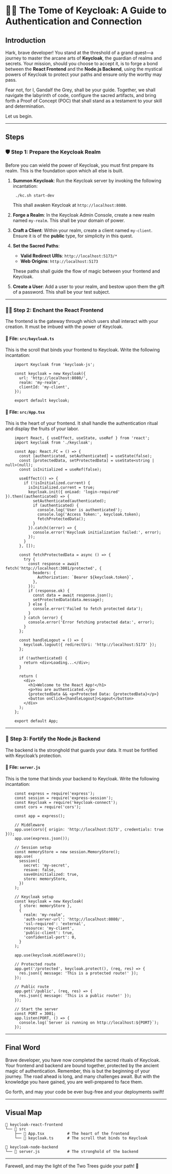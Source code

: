 # 🧙‍♂️ The Tome of Keycloak: A Guide to Authentication and Connection

## Introduction

Hark, brave developer! You stand at the threshold of a grand quest—a journey to master the arcane arts of **Keycloak**, the guardian of realms and secrets. Your mission, should you choose to accept it, is to forge a bond between the **React Frontend** and the **Node.js Backend**, using the mystical powers of Keycloak to protect your paths and ensure only the worthy may pass.

Fear not, for I, Gandalf the Grey, shall be your guide. Together, we shall navigate the labyrinth of code, configure the sacred artifacts, and bring forth a Proof of Concept (POC) that shall stand as a testament to your skill and determination.

Let us begin.

---

## Steps

### 🛡️ **Step 1: Prepare the Keycloak Realm**
Before you can wield the power of Keycloak, you must first prepare its realm. This is the foundation upon which all else is built.

1. **Summon Keycloak**: Run the Keycloak server by invoking the following incantation:

        ./kc.sh start-dev

   This shall awaken Keycloak at `http://localhost:8080`.

2. **Forge a Realm**: In the Keycloak Admin Console, create a new realm named `my-realm`. This shall be your domain of power.

3. **Craft a Client**: Within your realm, create a client named `my-client`. Ensure it is of the **public** type, for simplicity in this quest.

4. **Set the Sacred Paths**:
   - **Valid Redirect URIs**: `http://localhost:5173/*`
   - **Web Origins**: `http://localhost:5173`

   These paths shall guide the flow of magic between your frontend and Keycloak.

5. **Create a User**: Add a user to your realm, and bestow upon them the gift of a password. This shall be your test subject.

---

### 🧙‍♂️ **Step 2: Enchant the React Frontend**
The frontend is the gateway through which users shall interact with your creation. It must be imbued with the power of Keycloak.

#### 📄 **File: `src/keycloak.ts`**
This is the scroll that binds your frontend to Keycloak. Write the following incantation:
```
    import Keycloak from 'keycloak-js';

    const keycloak = new Keycloak({
      url: 'http://localhost:8080/',
      realm: 'my-realm',
      clientId: 'my-client',
    });

    export default keycloak;
```
#### 📄 **File: `src/App.tsx`**
This is the heart of your frontend. It shall handle the authentication ritual and display the fruits of your labor.
```
    import React, { useEffect, useState, useRef } from 'react';
    import keycloak from './keycloak';

    const App: React.FC = () => {
      const [authenticated, setAuthenticated] = useState(false);
      const [protectedData, setProtectedData] = useState<string | null>(null);
      const isInitialized = useRef(false);

      useEffect(() => {
        if (!isInitialized.current) {
          isInitialized.current = true;
          keycloak.init({ onLoad: 'login-required' }).then((authenticated) => {
            setAuthenticated(authenticated);
            if (authenticated) {
              console.log('User is authenticated');
              console.log('Access Token:', keycloak.token);
              fetchProtectedData();
            }
          }).catch((error) => {
            console.error('Keycloak initialization failed:', error);
          });
        }
      }, []);

      const fetchProtectedData = async () => {
        try {
          const response = await fetch('http://localhost:3001/protected', {
            headers: {
              Authorization: `Bearer ${keycloak.token}`,
            },
          });
          if (response.ok) {
            const data = await response.json();
            setProtectedData(data.message);
          } else {
            console.error('Failed to fetch protected data');
          }
        } catch (error) {
          console.error('Error fetching protected data:', error);
        }
      };

      const handleLogout = () => {
        keycloak.logout({ redirectUri: 'http://localhost:5173' });
      };

      if (!authenticated) {
        return <div>Loading...</div>;
      }

      return (
        <div>
          <h1>Welcome to the React App!</h1>
          <p>You are authenticated.</p>
          {protectedData && <p>Protected Data: {protectedData}</p>}
          <button onClick={handleLogout}>Logout</button>
        </div>
      );
    };

    export default App;
```
---

### 🏰 **Step 3: Fortify the Node.js Backend**
The backend is the stronghold that guards your data. It must be fortified with Keycloak’s protection.

#### 📄 **File: `server.js`**
This is the tome that binds your backend to Keycloak. Write the following incantation:
```
    const express = require('express');
    const session = require('express-session');
    const Keycloak = require('keycloak-connect');
    const cors = require('cors');

    const app = express();

    // Middleware
    app.use(cors({ origin: 'http://localhost:5173', credentials: true }));
    app.use(express.json());

    // Session setup
    const memoryStore = new session.MemoryStore();
    app.use(
      session({
        secret: 'my-secret',
        resave: false,
        saveUninitialized: true,
        store: memoryStore,
      })
    );

    // Keycloak setup
    const keycloak = new Keycloak(
      { store: memoryStore },
      {
        realm: 'my-realm',
        'auth-server-url': 'http://localhost:8080/',
        'ssl-required': 'external',
        resource: 'my-client',
        'public-client': true,
        'confidential-port': 0,
      }
    );

    app.use(keycloak.middleware());

    // Protected route
    app.get('/protected', keycloak.protect(), (req, res) => {
      res.json({ message: 'This is a protected route!' });
    });

    // Public route
    app.get('/public', (req, res) => {
      res.json({ message: 'This is a public route!' });
    });

    // Start the server
    const PORT = 3001;
    app.listen(PORT, () => {
      console.log(`Server is running on http://localhost:${PORT}`);
    });
```
---

## Final Word

Brave developer, you have now completed the sacred rituals of Keycloak. Your frontend and backend are bound together, protected by the ancient magic of authentication. Remember, this is but the beginning of your journey. The road ahead is long, and many challenges await. But with the knowledge you have gained, you are well-prepared to face them.

Go forth, and may your code be ever bug-free and your deployments swift!

---

## Visual Map

    📁 keycloak-react-frontend
    └── 📁 src
        ├── 📄 App.tsx          # The heart of the frontend
        └── 📄 keycloak.ts      # The scroll that binds to Keycloak

    📁 keycloak-node-backend
    └── 📄 server.js            # The stronghold of the backend

---

Farewell, and may the light of the Two Trees guide your path! 🌟
